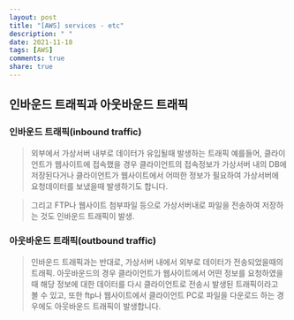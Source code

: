 ```yaml
---
layout: post
title: "[AWS] services - etc"
description: " "
date: 2021-11-18
tags: [AWS]
comments: true
share: true
---
```


인바운드 트래픽과 아웃바운드 트래픽
---
### 인바운드 트래픽(inbound traffic)

> 외부에서 가상서버 내부로 데이터가 유입될때 발생하는 트래픽
 예를들어, 클라이언트가 웹사이트에 접속했을 경우 클라이언트의 접속정보가 가상서버 내의 DB에 저장된다거나 클라이언트가 웹사이트에서 어떠한 정보가 필요하여 가상서버에 요청데이터를 보냈을때 발생하기도 합니다.

> 그리고 FTP나 웹사이트 첨부파일 등으로 가상서버내로 파일을 전송하여 저장하는 것도 인바운드 트래픽이 발생.



### 아웃바운드 트래픽(outbound traffic)

> 인바운드 트래픽과는 반대로, 가상서버 내에서 외부로 데이터가 전송되었을때의 트래픽. 아웃바운드의 경우 클라이언트가 웹사이트에서 어떤 정보를 요청하였을 때 해당 정보에 대한 데이터를 다시 클라이언트로 전송시 발생된 트래픽이라고 볼 수 있고, 또한 ftp나 웹사이트에서 클라이언트 PC로 파일을 다운로드 하는 경우에도 아웃바운드 트래픽이 발생합니다.

